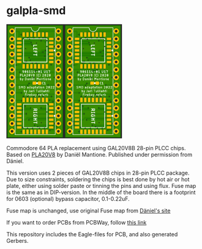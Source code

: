 # galpla-smd

<img src="img/pla_font.jpg" width="30%" height="30%"><img src="img/pla_font.jpg" width="30%" height="30%">

Commodore 64 PLA replacement using GAL20V8B 28-pin PLCC chips. Based on [PLA20V8](https://www.freepascal.org/~daniel/c64pla/) by Daniël Mantione. Published under permission from Däniel.

This version uses 2 pieces of GAL20V8B chips in 28-pin PLCC package. Due to size constraints, soldering the chips is best done by hot air or hot plate, either using solder paste or tinning the pins and using flux. Fuse map is the same as in DIP-version. In the middle of the board there is a footprint for 0603 (optional) bypass capacitor, 0.1-0.22uF.

Fuse map is unchanged, use original Fuse map from [Däniel's site](https://www.freepascal.org/~daniel/c64pla/)

If you want to order PCBs from PCBWay, follow [this link](https://www.pcbway.com/project/shareproject/Commodore_64_PLA_replacement_d4be5faf.html)

This repository includes the Eagle-files for PCB, and also generated Gerbers.
